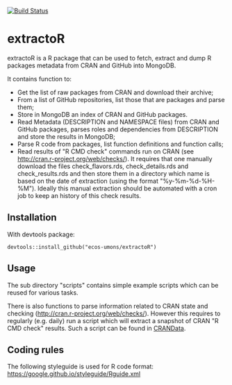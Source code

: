 [![Build Status](https://travis-ci.org/ecos-umons/extractoR.svg?branch=master)](https://travis-ci.org/ecos-umons/extractoR)

extractoR
=========

extractoR is a R package that can be used to fetch, extract and dump R
packages metadata from CRAN and GitHub into MongoDB.

It contains function to:
* Get the list of raw packages from CRAN and download their archive;
* From a list of GitHub repositories, list those that are packages and
  parse them;
* Store in MongoDB an index of CRAN and GitHub packages.
* Read Metadata (DESCRIPTION and NAMESPACE files) from CRAN and GitHub
  packages, parses roles and dependencies from DESCRIPTION and store
  the results in MongoDB;
* Parse R code from packages, list function definitions and function
  calls;
* Read results of "R CMD check" commands run on CRAN (see
  http://cran.r-project.org/web/checks/). It requires that one
  manually download the files check_flavors.rds, check_details.rds and
  check_results.rds and then store them in a directory which name is
  based on the date of extraction (using the format "%y-%m-%d-%H-%M").
  Ideally this manual extraction should be automated with a cron job
  to keep an history of this check results.



Installation
------------

With devtools package:

    devtools::install_github("ecos-umons/extractoR")



Usage
-----

The sub directory "scripts" contains simple example scripts which can
be reused for various tasks.

There is also functions to parse information related to CRAN state and
checking (http://cran.r-project.org/web/checks/). However this
requires to regularly (e.g. daily) run a script which will extract a
snapshot of CRAN "R CMD check" results. Such a script can be found in
[CRANData](https://github.com/maelick/CRANData).



Coding rules
------------

The following styleguide is used for R code format:
https://google.github.io/styleguide/Rguide.xml
